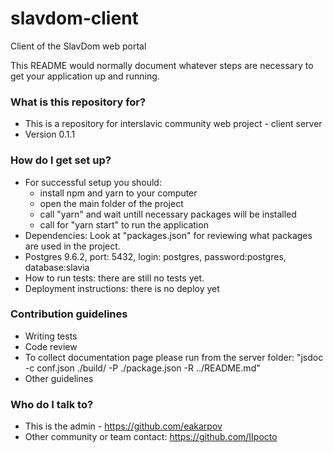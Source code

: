 # slavdom-client
Client of the SlavDom web portal

This README would normally document whatever steps are necessary to get your application up and running.

### What is this repository for? ###

* This is a repository for interslavic community web project - client server
* Version 0.1.1

### How do I get set up? ###

* For successful setup you should:
  * install npm and yarn to your computer
  * open the main folder of the project
  * call "yarn" and wait untill necessary packages will be installed
  * call for "yarn start" to run the application
* Dependencies: Look at "packages.json" for reviewing what packages are used in the project.
* Postgres 9.6.2, port: 5432, login: postgres, password:postgres, database:slavia
* How to run tests: there are still no tests yet.
* Deployment instructions: there is no deploy yet

### Contribution guidelines ###

* Writing tests
* Code review
* To collect documentation page please run from the server folder: "jsdoc -c conf.json ./build/ -P ./package.json -R ../README.md"
* Other guidelines

### Who do I talk to? ###

* This is the admin - https://github.com/eakarpov
* Other community or team contact: https://github.com/IIpocto
